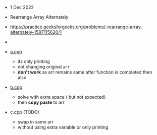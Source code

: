 - 1 Dec 2022
- Rearrange Array Alternately
- https://practice.geeksforgeeks.org/problems/-rearrange-array-alternately-1587115620/1

-

- [a.cpp](./a.cpp)
  - its only printing
  - not changing original `arr`
  - **don't work** as arr remains same after function is completed then also

- [b.cpp](./b.cpp)
  - solve with extra space ( but not expected)
  - then **copy paste** to arr

- c.cpp (TODO)
  - swap in same arr
  - without using extra variable or only printing
